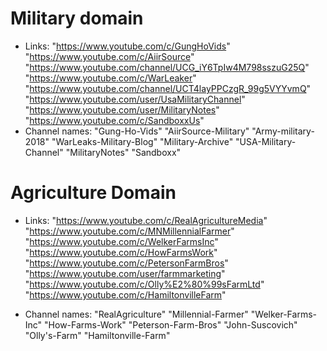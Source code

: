 # Military domain
* Links:
    "https://www.youtube.com/c/GungHoVids"
    "https://www.youtube.com/c/AiirSource"
    "https://www.youtube.com/channel/UCG_iY6TpIw4M798sszuG25Q"
    "https://www.youtube.com/c/WarLeaker"
    "https://www.youtube.com/channel/UCT4layPPCzgR_99g5VYYvmQ"
    "https://www.youtube.com/user/UsaMilitaryChannel"
    "https://www.youtube.com/user/MilitaryNotes"
    "https://www.youtube.com/c/SandboxxUs"
* Channel names:
    "Gung-Ho-Vids"
    "AiirSource-Military"
    "Army-military-2018"
    "WarLeaks-Military-Blog"
    "Military-Archive"
    "USA-Military-Channel"
    "MilitaryNotes"
    "Sandboxx"

# Agriculture Domain
* Links:
    "https://www.youtube.com/c/RealAgricultureMedia"
    "https://www.youtube.com/c/MNMillennialFarmer"
    "https://www.youtube.com/c/WelkerFarmsInc"
    "https://www.youtube.com/c/HowFarmsWork"
    "https://www.youtube.com/c/PetersonFarmBros"
    "https://www.youtube.com/user/farmmarketing"
    "https://www.youtube.com/c/Olly%E2%80%99sFarmLtd"
    "https://www.youtube.com/c/HamiltonvilleFarm"

* Channel names:
    "RealAgriculture"
    "Millennial-Farmer"
    "Welker-Farms-Inc"
    "How-Farms-Work"
    "Peterson-Farm-Bros"
    "John-Suscovich"
    "Olly's-Farm"
    "Hamiltonville-Farm"